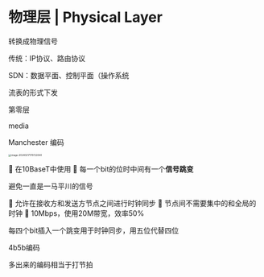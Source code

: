 # 物理层 | Physical Layer

转换成物理信号

传统：IP协议、路由协议

SDN：数据平面、控制平面（操作系统

流表的形式下发





第零层

media





Manchester 编码

<img src="https://philfan-pic.oss-cn-beijing.aliyuncs.com/web_pic/CS__CN__assets__05-PhysicalLayer.assets__image-20240217170722040.webp" alt="image-20240217170722040" style="zoom:33%;" />


 在10BaseT中使用
 每一个bit的位时中间有一个**信号跳变**

避免一直是一马平川的信号

 允许在接收方和发送方节点之间进行时钟同步
 节点间不需要集中的和全局的时钟
 10Mbps，使用20M带宽，效率50%



每四个bit插入一个跳变用于时钟同步，用五位代替四位

4b5b编码

多出来的编码相当于打节拍